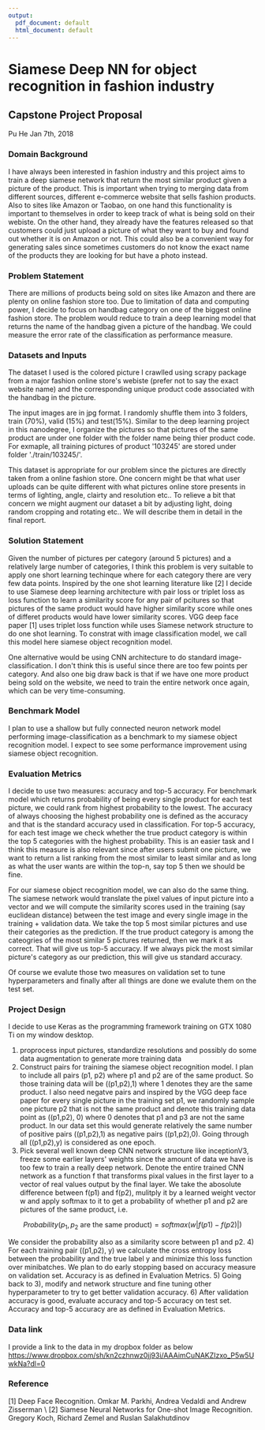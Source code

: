 ```yaml
---
output:
  pdf_document: default
  html_document: default
---
```

# Siamese Deep NN for object recognition in fashion industry

## Capstone Project Proposal
Pu He
Jan 7th, 2018

### Domain Background
I have always been interested in fashion industry and this project aims to train a deep siamese network that return the most similar product given a picture of the product. This is important when trying to merging data from different sources, different e-commerce website that sells fashion products. Also to sites like Amazon or Taobao, on one hand this functionality is important to themselves in order to keep track of what is being sold on their webiste. On the other hand, they already have the features released so that customers could just upload a picture of what they want to buy and found out whether it is on Amazon or not. This could also be a convenient way for generating sales since sometimes customers do not know the exact name of the products they are looking for but have a photo instead. 

### Problem Statement
There are millions of products being sold on sites like Amazon and there are plenty on online fashion store too. Due to limitation of data and computing power, I decide to focus on handbag category on one of the biggest online fashion store. The problem would reduce to train a deep learning model that returns the name of the handbag given a picture of the handbag. We could measure the error rate of the classification as performance measure.  

### Datasets and Inputs
The dataset I used is the colored picture I crawlled using scrapy package from a major fashion online store's webiste (prefer not to say the exact website name) and the corresponding unique product code associated with the handbag in the picture. 

The input images are in jpg format. I randomly shuffle them into 3 folders, train (70%), valid (15%) and test(15%). Similar to the deep learning project in this nanodegree, I organize the pictures so that pictures of the same product are under one folder with the folder name being thier product code. For exmaple, all training pictures of product '103245' are stored under folder './train/103245/'. 

This dataset is appropriate for our problem since the pictures are directly taken from a online fashion store. One concern might be that what user uploads can be quite different with what pictures online store presents in terms of lighting, angle, clairty and resolution etc.. To relieve a bit that concern we might augment our dataset a bit by adjusting light, doing random cropping and rotating etc.. We will describe them in detail in the final report. 


### Solution Statement
Given the number of pictures per category (around 5 pictures) and a relatively large number of categories, I think this problem is very suitable to apply one short learning techinque where for each category there are very few data points. Inspired by the one shot learning literature like [2] I decide to use Siamese deep learning architecture with pair loss or triplet loss as loss function to learn a similarity score for any pair of pcitures so that pictures of the same product would have higher similarity score while ones of differet products would have lower similarity scores. VGG deep face paper [1] uses triplet loss function while uses Siamese network structure to do one shot learning. To constrat with image classification model, we call this model here siamese object recognition model.

One alternative would be using CNN architecture to do standard image-classification. I don't think this is useful since there are too few points per category. And also one big draw back is that if we have one more product being sold on the website, we need to train the entire network once again, which can be very time-consuming. 

### Benchmark Model

I plan to use a shallow but fully connected neuron network model performing image-classification as a benchmark to my siamese object recognition model. I expect to see some performance improvement using siamese object recognition. 

### Evaluation Metrics
I decide to use two measures: accuracy and top-5 accuracy. For benchmark model which returns probability of being every single product for each test picture, we could rank from highest probability to the lowest. The accuracy of always choosing the highest probability one is defined as the accuracy and that is the standard accuracy used in classification. For top-5 accuracy, for each test image we check whether the true product category is within the top 5 categories with the highest probability. This is an easier task and I think this measure is also relevant since after users submit one picture, we want to return a list ranking from the most similar to least similar and as long as what the user wants are within the top-n, say top 5 then we should be fine. 

For our siamese object recognition model, we can also do the same thing. The siamese network would translate the pixel values of input picture into a vector and we will compute the similarity scores used in the training (say euclidean distance) between the test image and every single image in the training + validation data. We take the top 5 most similar pictures and use their categories as the prediction. If the true product category is among the cateogries of the most similar 5 pictures returned, then we mark it as correct. That will give us top-5 accuracy. If we always pick the most similar picture's category as our prediction, this will give us standard accuracy.

Of course we evalute those two measures on validation set to tune hyperparameters and finally after all things are done we evalute them on the test set. 

### Project Design

I decide to use Keras as the programming framework training on GTX 1080 Ti on my window desktop. 

1) proprocess input pictures, standardize resolutions and possibly do some data augmentation to generate more training data
2) Construct pairs for training the siamese object recognition model. 
I plan to include all pairs (p1, p2) where p1 and p2 are of the same product. So those training data will be ((p1,p2),1) where 1 denotes they are the same product. I also need negatve pairs and inspired by the VGG deep face paper for every single picture in the training set p1, we randomly sample one picture p2 that is not the same product and denote this training data point as ((p1,p2), 0) where 0 denotes that p1 and p3 are not the same product. In our data set this would generate relatively the same number of positive pairs ((p1,p2),1) as negative pairs ((p1,p2),0). Going through all ((p1,p2),y) is considered as one epoch.  
3) Pick several well known deep CNN network structure like inceptionV3, freeze some earlier layers' weights since the amount of data we have is too few to train a really deep network. Denote the entire trained CNN network as a function f that transforms pixal values in the first layer to a vector of real values output by the final layer. We take the abosolute difference between f(p1) and f(p2), mulitply it by a learned weight vector w and apply softmax to it to get a probability of whether p1 and p2 are pictures of the same product, i.e. 

$$
Probability(p_1,p_2 \textrm{ are the same product}) = softmax(w|f(p1) - f(p2)|)
$$ 

We consider the probability also as a similarity score between p1 and p2. 
4) For each training pair ((p1,p2), y) we calculate the cross entropy loss between the probability and the true label y and minimize this loss function over minibatches. We plan to do early stopping based on accuracy measure on validation set. Accuracy is as defined in Evaluation Metrics. 
5) Going back to 3), modify and network structure and fine tuning other hyperparameter to try to get better validation accuracy. 
6) After validation accuracy is good, evaluate accuracy and top-5 accuracy on test set. Accuracy and top-5 accuracy are as defined in Evaluation Metrics. 

### Data link
I provide a link to the data in my dropbox folder as below
https://www.dropbox.com/sh/kn2czhnwz0jj93i/AAAimCuNAKZIzxo_P5w5UwkNa?dl=0


### Reference
[1] Deep Face Recognition. Omkar M. Parkhi, Andrea Vedaldi and Andrew Zisserman \\
[2] Siamese Neural Networks for One-shot Image Recognition. Gregory Koch, Richard Zemel and Ruslan Salakhutdinov 
